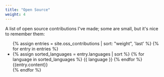 ```yaml
---
title: "Open Source"
weight: 4
---
```


A list of open source contributions I've made; some are small, but it's nice to
remember them:

<ul class="oss_contributions">
    {% assign entries = site.oss_contributions | sort: "weight", 'last'  %}
    {% for entry in entries %}
    <li class="oss_contribution">
      <span class='block_labels'>
          {% assign sorted_languages = entry.languages | sort %}
          {% for language in sorted_languages %}
            <span class="block_label">
                {{ language }}
            </span>
          {% endfor %}
      </span>
      {{entry.content}}
    </li>
  {% endfor %}
</ul>
